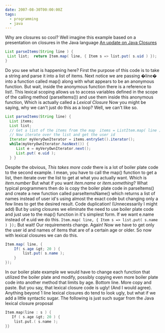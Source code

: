 ```yaml
---
date: 2007-08-30T00:00:00Z
tags:
  - programming
  - java
---
```


Why are closures so cool? Well imagine this example based on a presentation on
closures in the Java language
[An update on Java Closures](http://www.parleys.com/display/PARLEYS/An%20update%20on%20Java%20Closures)
``` java
List parseItems(String line ) {
 List list;  return Item.map( line, { Item s => list.put( s.uid ) });
}
```
Do you see what is happening here? First the purpose of this code is to take a
string and parse it into a list of items. Next notice we are passing �line�
into a function called map() along with what appears to be an anonymous
function. But wait, inside the anonymous function there is a reference to
list!. This lexical scoping allows us to access variables defined in the
scope of the calling method (parseItems()) and use them inside this anonymous
function, Which is actually called a *Lexical Closure* Now you might be saying,
why we can't just do this as a loop? Well, we can't like so.
``` java
List parseItems(String line) {  
  List items;  
  List list;
  // Get a list of the items from the map  items = ListItem.map( line );
  // Now iterate over the list and get the user id  
  Iterator myVeryOwnIterator = items.entrySet().iterator();  
  while(myVeryOwnIterator.hasNext()) {     
     List e = myVeryOwnIterator.next();
     List.put( e.uid );
  } }
```
Despite the obvious, *This takes more code* there is a lot of boiler plate code
to the second example. I mean, you have to call the map() function to get a
list, then iterate over the list to get at what you actually want. Which is
*item.number* But what if you want *item.name* or *item.something*? What
typical programmers then do is copy the boiler plate code in parseItems() and
create a new function called parseItemsName() which returns a list of names
instead of user id's using almost the exact code but changing only a few lines
to get the desired result. Code duplication! (Unnecessarily I might add) But
by using closures we eliminate the need to use boiler plate code and just use
to the map() function in it's simplest form. If we want e.name instead of e.uid
we do this. `Item.map( line, { Item s => list.put( s.name ) });` But wait! Our
requirements change. Again! Now we have to get only the user id and names of
items that are of a certain age or older. So now with lexical closures we can
do this.
``` java
Item.map( line, {
    If( s.age &gt; 20 ) {
        list.put( s.name );
    }
});
```
In our boiler plate example we would have to change each function that utilized
the boiler plate and modify, possibly copying even more boiler plate code into
another method that limits by age. Bottom line. More copy and paste. But you
say, that lexical closure code is ugly! (And I would agree). Anything beyond
1 line lexical closures do tend to look ugly, but what if we add a little
syntactic sugar. The following is just such sugar from the Java lexical closure
proposal
``` cpp
Item.map(line : s ) {
   If ( s.age &gt; 20 ) {
    list.put.( s.name );
}}
```
